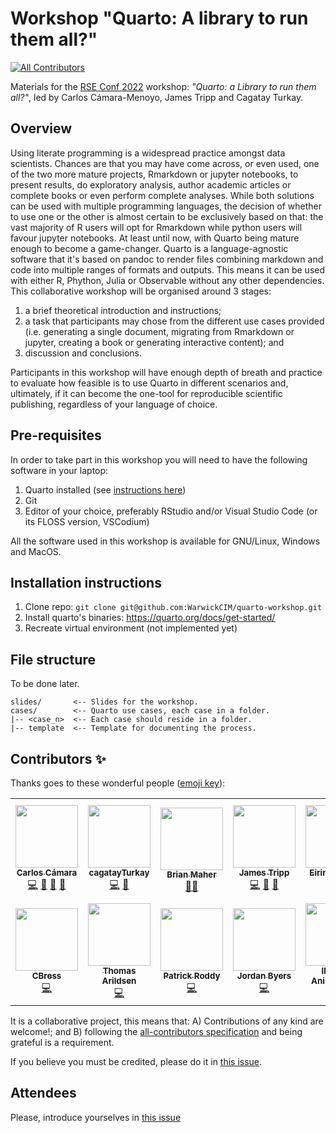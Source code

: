 # Workshop "Quarto: A library to run them all?"
<!-- ALL-CONTRIBUTORS-BADGE:START - Do not remove or modify this section -->
[![All Contributors](https://img.shields.io/badge/all_contributors-12-orange.svg?style=flat-square)](#contributors-)
<!-- ALL-CONTRIBUTORS-BADGE:END -->

Materials for the [RSE Conf 2022](https://rsecon2022.society-rse.org/) workshop: _"Quarto: a Library to run them all?"_, led by Carlos Cámara-Menoyo, James Tripp and Cagatay Turkay.


## Overview

Using literate programming is a widespread practice amongst data scientists. Chances are that you may have come across, or even used, one of the two more mature projects, Rmarkdown or jupyter notebooks, to present results, do exploratory analysis, author academic articles or complete books or even perform complete analyses. While both solutions can be used with multiple programming languages, the decision of whether to use one or the other is almost certain to be exclusively based on that: the vast majority of R users will opt for Rmarkdown while python users will favour jupyter notebooks.  At least until now, with Quarto being mature enough to become a game-changer.
Quarto is a language-agnostic software that it's based on pandoc to render files combining markdown and code into multiple ranges of formats and outputs. This means it can be used with either R, Phython, Julia or Observable without any other dependencies.
This collaborative workshop will be organised around 3 stages: 

1. a brief theoretical introduction and instructions; 
2. a task that participants may chose from the different use cases provided (i.e. generating a single document, migrating from Rmarkdown or jupyter, creating a book or generating interactive content); and 
3. discussion and conclusions.

Participants in this workshop will have enough depth of breath and practice to evaluate how feasible is to use Quarto in different scenarios and, ultimately, if it can become the one-tool for reproducible scientific publishing, regardless of your language of choice. 


## Pre-requisites

In order to take part in this workshop you will need to have the following software in your laptop:

1. Quarto installed (see [instructions here](https://quarto.org/docs/get-started/))
2. Git
3. Editor of your choice, preferably RStudio and/or Visual Studio Code (or its FLOSS version, VSCodium)


All the software used in this workshop is available for GNU/Linux, Windows and MacOS.

## Installation instructions

1. Clone repo: `git clone git@github.com:WarwickCIM/quarto-workshop.git`
2. Install quarto's binaries: https://quarto.org/docs/get-started/
3. Recreate virtual environment (not implemented yet)

## File structure

To be done later.

```
slides/       <-- Slides for the workshop.
cases/        <-- Quarto use cases, each case in a folder.
|-- <case_n>  <-- Each case should reside in a folder.
|-- template  <-- Template for documenting the process.

```

## Contributors ✨

Thanks goes to these wonderful people ([emoji key](https://allcontributors.org/docs/en/emoji-key)):

<!-- ALL-CONTRIBUTORS-LIST:START - Do not remove or modify this section -->
<!-- prettier-ignore-start -->
<!-- markdownlint-disable -->
<table>
  <tbody>
    <tr>
      <td align="center"><a href="http://carloscamara.es/en"><img src="https://avatars.githubusercontent.com/u/706549?v=4?s=100" width="100px;" alt=""/><br /><sub><b>Carlos Cámara</b></sub></a><br /><a href="https://github.com/WarwickCIM/quarto-workshop/commits?author=ccamara" title="Code">💻</a> <a href="#ideas-ccamara" title="Ideas, Planning, & Feedback">🤔</a> <a href="#talk-ccamara" title="Talks">📢</a> <a href="https://github.com/WarwickCIM/quarto-workshop/commits?author=ccamara" title="Documentation">📖</a></td>
      <td align="center"><a href="https://warwick.ac.uk/fac/cross_fac/cim/people/cagatay-turkay"><img src="https://avatars.githubusercontent.com/u/4129319?v=4?s=100" width="100px;" alt=""/><br /><sub><b>cagatayTurkay</b></sub></a><br /><a href="https://github.com/WarwickCIM/quarto-workshop/commits?author=cagatayTurkay" title="Code">💻</a> <a href="#ideas-cagatayTurkay" title="Ideas, Planning, & Feedback">🤔</a></td>
      <td align="center"><a href="https://github.com/brian-maher"><img src="https://avatars.githubusercontent.com/u/6905100?v=4?s=100" width="100px;" alt=""/><br /><sub><b>Brian Maher</b></sub></a><br /><a href="#mentoring-brian-maher" title="Mentoring">🧑‍🏫</a></td>
      <td align="center"><a href="https://warwick.ac.uk/fac/arts/research/digitalhumanities/team/"><img src="https://avatars.githubusercontent.com/u/5781056?v=4?s=100" width="100px;" alt=""/><br /><sub><b>James Tripp</b></sub></a><br /><a href="https://github.com/WarwickCIM/quarto-workshop/commits?author=jamestripp" title="Code">💻</a> <a href="#ideas-jamestripp" title="Ideas, Planning, & Feedback">🤔</a> <a href="#talk-jamestripp" title="Talks">📢</a></td>
      <td align="center"><a href="https://github.com/eirini-zormpa"><img src="https://avatars.githubusercontent.com/u/30151074?v=4?s=100" width="100px;" alt=""/><br /><sub><b>Eirini Zormpa</b></sub></a><br /><a href="https://github.com/WarwickCIM/quarto-workshop/commits?author=eirini-zormpa" title="Code">💻</a></td>
      <td align="center"><a href="https://www.heatherturner.net/"><img src="https://avatars.githubusercontent.com/u/3343008?v=4?s=100" width="100px;" alt=""/><br /><sub><b>Heather Turner</b></sub></a><br /><a href="https://github.com/WarwickCIM/quarto-workshop/commits?author=hturner" title="Code">💻</a></td>
      <td align="center"><a href="https://github.com/alessandrofelder"><img src="https://avatars.githubusercontent.com/u/10500965?v=4?s=100" width="100px;" alt=""/><br /><sub><b>Alessandro Felder</b></sub></a><br /><a href="https://github.com/WarwickCIM/quarto-workshop/commits?author=alessandrofelder" title="Code">💻</a></td>
    </tr>
    <tr>
      <td align="center"><a href="https://github.com/CamillaBressan"><img src="https://avatars.githubusercontent.com/u/18901431?v=4?s=100" width="100px;" alt=""/><br /><sub><b>CBress</b></sub></a><br /><a href="https://github.com/WarwickCIM/quarto-workshop/commits?author=CamillaBressan" title="Code">💻</a></td>
      <td align="center"><a href="https://vbn.aau.dk/en/persons/104579"><img src="https://avatars.githubusercontent.com/u/971307?v=4?s=100" width="100px;" alt=""/><br /><sub><b>Thomas Arildsen</b></sub></a><br /><a href="https://github.com/WarwickCIM/quarto-workshop/commits?author=ThomasA" title="Code">💻</a></td>
      <td align="center"><a href="https://paddyroddy.github.io/"><img src="https://avatars.githubusercontent.com/u/15052188?v=4?s=100" width="100px;" alt=""/><br /><sub><b>Patrick Roddy</b></sub></a><br /><a href="https://github.com/WarwickCIM/quarto-workshop/commits?author=paddyroddy" title="Code">💻</a></td>
      <td align="center"><a href="https://github.com/ItIsJordan"><img src="https://avatars.githubusercontent.com/u/21129425?v=4?s=100" width="100px;" alt=""/><br /><sub><b>Jordan Byers</b></sub></a><br /><a href="https://github.com/WarwickCIM/quarto-workshop/commits?author=ItIsJordan" title="Code">💻</a></td>
      <td align="center"><a href="https://iaanimashaun.herokuapp.com"><img src="https://avatars.githubusercontent.com/u/62275818?v=4?s=100" width="100px;" alt=""/><br /><sub><b>Ibrahim Animashaun</b></sub></a><br /><a href="https://github.com/WarwickCIM/quarto-workshop/commits?author=iaanimashaun" title="Code">💻</a></td>
    </tr>
  </tbody>
</table>

<!-- markdownlint-restore -->
<!-- prettier-ignore-end -->

<!-- ALL-CONTRIBUTORS-LIST:END -->

It is a collaborative project, this means that: A) Contributions of any kind are welcome!; and B) following the [all-contributors specification](https://allcontributors.org/) and being grateful is a requirement.

If you believe you must be credited, please do it in [this issue](https://github.com/WarwickCIM/quarto-workshop/issues/1).

## Attendees

Please, introduce yourselves in [this issue](https://github.com/WarwickCIM/quarto-workshop/issues/17)
